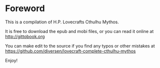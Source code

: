 # Foreword

<span class="first">
This is a compilation of H.P. Lovecrafts Cthulhu Mythos. 
</span>

It is free to download the epub and mobi files, or you can read it online at <http://gittobook.org>

You can make edit to the source if you find any typos or other mistakes at <https://github.com/diversen/lovecraft-complete-cthulhu-mythos>

Enjoy!
